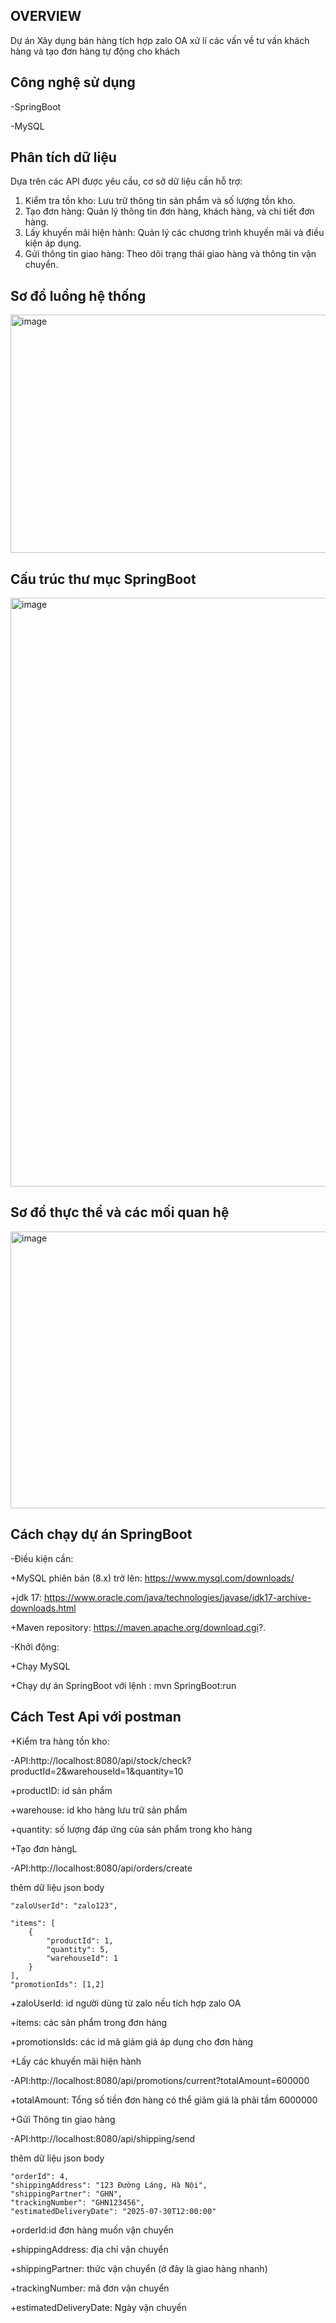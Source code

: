 ## OVERVIEW

Dự án Xây dụng bán hàng tích hợp zalo OA xử lí các vấn về tư vấn khách hàng và tạo đơn hàng tự động cho khách

## Công nghệ sử dụng

-SpringBoot

-MySQL

## Phân tích dữ liệu

Dựa trên các API được yêu cầu, cơ sở dữ liệu cần hỗ trợ:

1. Kiểm tra tồn kho: Lưu trữ thông tin sản phẩm và số lượng tồn kho.
2. Tạo đơn hàng: Quản lý thông tin đơn hàng, khách hàng, và chi tiết đơn hàng.
3. Lấy khuyến mãi hiện hành: Quản lý các chương trình khuyến mãi và điều kiện áp dụng.
4. Gửi thông tin giao hàng: Theo dõi trạng thái giao hàng và thông tin vận chuyển.

## Sơ đồ luồng hệ thống

<img width="582" height="381" alt="image" src="https://github.com/user-attachments/assets/c194d258-2b3d-4b48-9256-be5f91a437ed" />

## Cấu trúc thư mục SpringBoot

<img width="550" height="942" alt="image" src="https://github.com/user-attachments/assets/3fbe54c6-47f0-4000-a749-3f90d0d2d7aa" />

## Sơ đồ thực thể và các mối quan hệ

<img width="654" height="443" alt="image" src="https://github.com/user-attachments/assets/569e6758-ead0-4377-8436-996f2fc3b68c" />

## Cách chạy dự án SpringBoot

-Điều kiện cần:

+MySQL phiên bản (8.x) trở lên: https://www.mysql.com/downloads/

+jdk 17: https://www.oracle.com/java/technologies/javase/jdk17-archive-downloads.html

+Maven repository: https://maven.apache.org/download.cgi?.

-Khởi động:

+Chạy MySQL

+Chạy dự án SpringBoot với lệnh : mvn SpringBoot:run

## Cách Test Api với postman

+Kiểm tra hàng tồn kho:

-API:http://localhost:8080/api/stock/check?productId=2&warehouseId=1&quantity=10

+productID: id sản phẩm

+warehouse: id kho hàng lưu trữ sản phẩm

+quantity: số lượng đáp ứng của sản phẩm trong kho hàng

+Tạo đơn hàngL

-API:http://localhost:8080/api/orders/create

thêm dữ liệu json body 

    "zaloUserId": "zalo123",

    "items": [
        {
            "productId": 1,
            "quantity": 5,
            "warehouseId": 1
        }
    ],
    "promotionIds": [1,2]

+zaloUserId: id người dùng từ zalo nếu tích hợp zalo OA

+items: các sản phẩm trong đơn hàng

+promotionsIds: các id mã giảm giá áp dụng cho đơn hàng

+Lấy các khuyến mãi hiện hành

-API:http://localhost:8080/api/promotions/current?totalAmount=600000

+totalAmount: Tổng số tiền đơn hàng có thể giảm giá là phải tầm 6000000

+Gửi Thông tin giao hàng

-API:http://localhost:8080/api/shipping/send

thêm dữ liệu json body 


    "orderId": 4,
    "shippingAddress": "123 Đường Láng, Hà Nội",
    "shippingPartner": "GHN",
    "trackingNumber": "GHN123456",
    "estimatedDeliveryDate": "2025-07-30T12:00:00"

+orderId:id đơn hàng muốn vận chuyển

+shippingAddress: địa chỉ vận chuyển

+shippingPartner: thức vận chuyển (ở đây là giao hàng nhanh)

+trackingNumber: mã đơn vận chuyển

+estimatedDeliveryDate: Ngày vận chuyển


